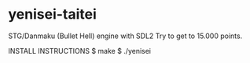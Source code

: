 # yenisei-taitei
STG/Danmaku (Bullet Hell) engine with SDL2
Try to get to 15.000 points.

INSTALL INSTRUCTIONS
$ make
$ ./yenisei
